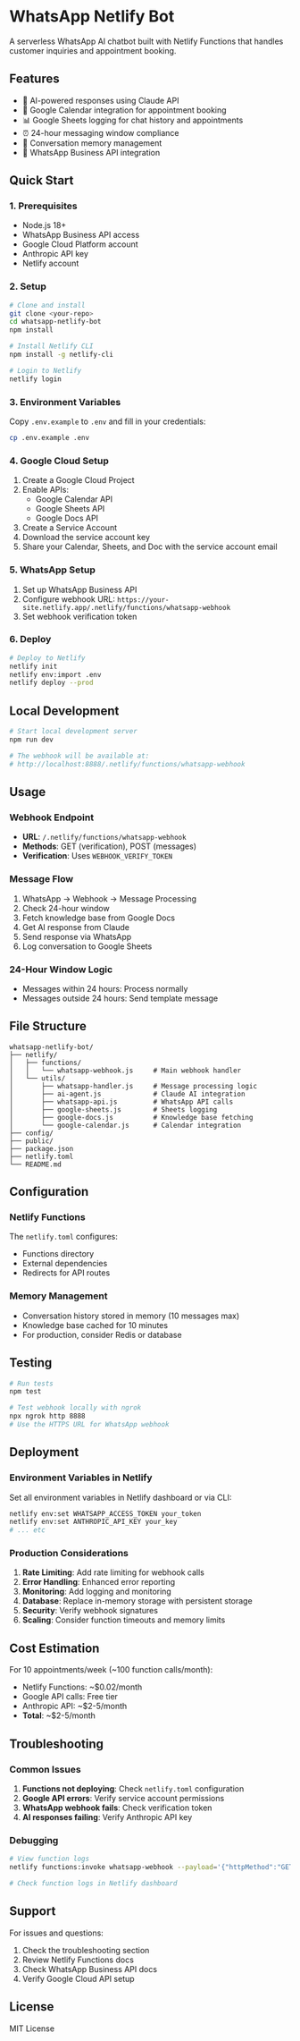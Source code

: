 # WhatsApp Netlify Bot

A serverless WhatsApp AI chatbot built with Netlify Functions that handles customer inquiries and appointment booking.

## Features

- 🤖 AI-powered responses using Claude API
- 📅 Google Calendar integration for appointment booking
- 📊 Google Sheets logging for chat history and appointments
- ⏰ 24-hour messaging window compliance
- 🔄 Conversation memory management
- 📱 WhatsApp Business API integration

## Quick Start

### 1. Prerequisites

- Node.js 18+
- WhatsApp Business API access
- Google Cloud Platform account
- Anthropic API key
- Netlify account

### 2. Setup

```bash
# Clone and install
git clone <your-repo>
cd whatsapp-netlify-bot
npm install

# Install Netlify CLI
npm install -g netlify-cli

# Login to Netlify
netlify login
```

### 3. Environment Variables

Copy `.env.example` to `.env` and fill in your credentials:

```bash
cp .env.example .env
```

### 4. Google Cloud Setup

1. Create a Google Cloud Project
2. Enable APIs:
   - Google Calendar API
   - Google Sheets API
   - Google Docs API
3. Create a Service Account
4. Download the service account key
5. Share your Calendar, Sheets, and Doc with the service account email

### 5. WhatsApp Setup

1. Set up WhatsApp Business API
2. Configure webhook URL: `https://your-site.netlify.app/.netlify/functions/whatsapp-webhook`
3. Set webhook verification token

### 6. Deploy

```bash
# Deploy to Netlify
netlify init
netlify env:import .env
netlify deploy --prod
```

## Local Development

```bash
# Start local development server
npm run dev

# The webhook will be available at:
# http://localhost:8888/.netlify/functions/whatsapp-webhook
```

## Usage

### Webhook Endpoint

- **URL**: `/.netlify/functions/whatsapp-webhook`
- **Methods**: GET (verification), POST (messages)
- **Verification**: Uses `WEBHOOK_VERIFY_TOKEN`

### Message Flow

1. WhatsApp → Webhook → Message Processing
2. Check 24-hour window
3. Fetch knowledge base from Google Docs
4. Get AI response from Claude
5. Send response via WhatsApp
6. Log conversation to Google Sheets

### 24-Hour Window Logic

- Messages within 24 hours: Process normally
- Messages outside 24 hours: Send template message

## File Structure

```
whatsapp-netlify-bot/
├── netlify/
│   ├── functions/
│   │   └── whatsapp-webhook.js     # Main webhook handler
│   └── utils/
│       ├── whatsapp-handler.js     # Message processing logic
│       ├── ai-agent.js             # Claude AI integration
│       ├── whatsapp-api.js         # WhatsApp API calls
│       ├── google-sheets.js        # Sheets logging
│       ├── google-docs.js          # Knowledge base fetching
│       └── google-calendar.js      # Calendar integration
├── config/
├── public/
├── package.json
├── netlify.toml
└── README.md
```

## Configuration

### Netlify Functions

The `netlify.toml` configures:
- Functions directory
- External dependencies
- Redirects for API routes

### Memory Management

- Conversation history stored in memory (10 messages max)
- Knowledge base cached for 10 minutes
- For production, consider Redis or database

## Testing

```bash
# Run tests
npm test

# Test webhook locally with ngrok
npx ngrok http 8888
# Use the HTTPS URL for WhatsApp webhook
```

## Deployment

### Environment Variables in Netlify

Set all environment variables in Netlify dashboard or via CLI:

```bash
netlify env:set WHATSAPP_ACCESS_TOKEN your_token
netlify env:set ANTHROPIC_API_KEY your_key
# ... etc
```

### Production Considerations

1. **Rate Limiting**: Add rate limiting for webhook calls
2. **Error Handling**: Enhanced error reporting
3. **Monitoring**: Add logging and monitoring
4. **Database**: Replace in-memory storage with persistent storage
5. **Security**: Verify webhook signatures
6. **Scaling**: Consider function timeouts and memory limits

## Cost Estimation

For 10 appointments/week (~100 function calls/month):
- Netlify Functions: ~$0.02/month
- Google API calls: Free tier
- Anthropic API: ~$2-5/month
- **Total**: ~$2-5/month

## Troubleshooting

### Common Issues

1. **Functions not deploying**: Check `netlify.toml` configuration
2. **Google API errors**: Verify service account permissions
3. **WhatsApp webhook fails**: Check verification token
4. **AI responses failing**: Verify Anthropic API key

### Debugging

```bash
# View function logs
netlify functions:invoke whatsapp-webhook --payload='{"httpMethod":"GET"}'

# Check function logs in Netlify dashboard
```

## Support

For issues and questions:
1. Check the troubleshooting section
2. Review Netlify Functions docs
3. Check WhatsApp Business API docs
4. Verify Google Cloud API setup

## License

MIT License
